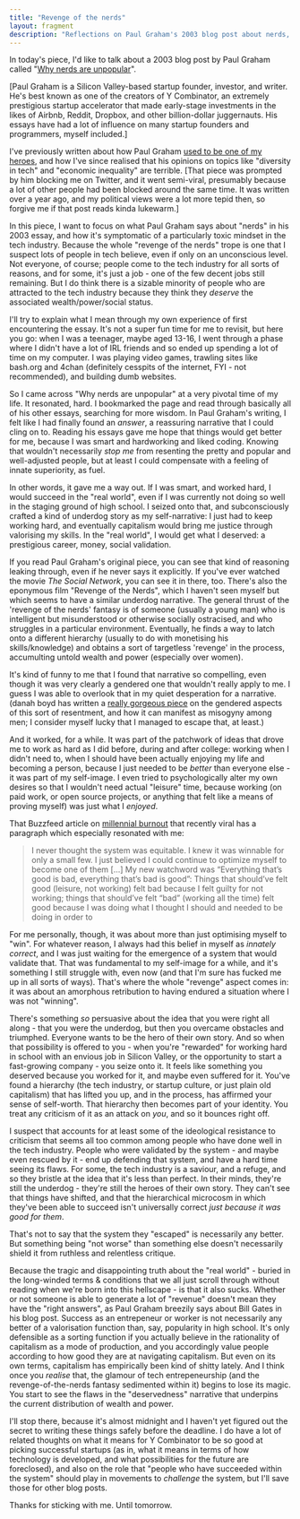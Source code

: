 ```yaml
---
title: "Revenge of the nerds"
layout: fragment
description: "Reflections on Paul Graham's 2003 blog post about nerds, and what it illuminates about the tech industry today."
---
```


In today's piece, I'd like to talk about a 2003 blog post by Paul Graham called "[Why nerds are unpopular](http://www.paulgraham.com/nerds.html)".

\[Paul Graham is a Silicon Valley-based startup founder, investor, and writer. He's best known as one of the creators of Y Combinator, an extremely prestigious startup accelerator that made early-stage investments in the likes of Airbnb, Reddit, Dropbox, and other billion-dollar juggernauts. His essays have had a lot of influence on many startup founders and programmers, myself included.\]

I've previously written about how Paul Graham [used to be one of my heroes](https://code.likeagirl.io/paul-graham-blocked-me-on-twitter-c28ca647c7f8), and how I've since realised that his opinions on topics like "diversity in tech" and "economic inequality" are terrible. \[That piece was prompted by him blocking me on Twitter, and it went semi-viral, presumably because a lot of other people had been blocked around the same time. It was written over a year ago, and my political views were a lot more tepid then, so forgive me if that post reads kinda lukewarm.\]

In this piece, I want to focus on what Paul Graham says about "nerds" in his 2003 essay, and how it's symptomatic of a particularly toxic mindset in the tech industry. Because the whole "revenge of the nerds" trope is one that I suspect lots of people in tech believe, even if only on an unconscious level. Not everyone, of course; people come to the tech industry for all sorts of reasons, and for some, it's just a job - one of the few decent jobs still remaining. But I do think there is a sizable minority of people who are attracted to the tech industry because they think they _deserve_ the associated wealth/power/social status.

I'll try to explain what I mean through my own experience of first encountering the essay. It's not a super fun time for me to revisit, but here you go: when I was a teenager, maybe aged 13-16, I went through a phase where I didn't have a lot of IRL friends and so ended up spending a lot of time on my computer. I was playing video games, trawling sites like bash.org and 4chan (definitely cesspits of the internet, FYI - not recommended), and building dumb websites.

So I came across "Why nerds are unpopular" at a very pivotal time of my life. It resonated, hard. I bookmarked the page and read through basically all of his other essays, searching for more wisdom. In Paul Graham's writing, I felt like I had finally found an _answer_, a reassuring narrative that I could cling on to. Reading his essays gave me hope that things would get better for me, because I was smart and hardworking and liked coding. Knowing that wouldn't necessarily _stop me_ from resenting the pretty and popular and well-adjusted people, but at least I could compensate with a feeling of innate superiority, as fuel.

In other words, it gave me a way out. If I was smart, and worked hard, I would succeed in the "real world", even if I was currently not doing so well in the staging ground of high school. I seized onto that, and subconsciously crafted a kind of underdog story as my self-narrative: I just had to keep working hard, and eventually capitalism would bring me justice through valorising my skills. In the "real world", I would get what I deserved: a prestigious career, money, social validation.

If you read Paul Graham's original piece, you can see that kind of reasoning leaking through, even if he never says it explicitly. If you've ever watched the movie _The Social Network_, you can see it in there, too. There's also the eponymous film "Revenge of the Nerds", which I haven't seen myself but which seems to have a similar underdog narrative. The general thrust of the 'revenge of the nerds' fantasy is of someone (usually a young man) who is intelligent but misunderstood or otherwise socially ostracised, and who struggles in a particular environment. Eventually, he finds a way to latch onto a different hierarchy (usually to do with monetising his skills/knowledge) and obtains a sort of targetless 'revenge' in the process, accumulting untold wealth and power (especially over women).

It's kind of funny to me that I found that narrative so compelling, even though it was very clearly a gendered one that wouldn't really apply to me. I guess I was able to overlook that in my quiet desperation for a narrative. (danah boyd has written a [really gorgeous piece](https://medium.com/backchannel/failing-to-see-fueling-hatred-2c0fbae77ef9) on the gendered aspects of this sort of resentment, and how it can manifest as misogyny among men; I consider myself lucky that I managed to escape that, at least.)

And it worked, for a while. It was part of the patchwork of ideas that drove me to work as hard as I did before, during and after college: working when I didn't need to, when I should have been actually enjoying my life and becoming a person, because I just needed to be _better_ than everyone else - it was part of my self-image. I even tried to psychologically alter my own desires so that I wouldn't need actual "leisure" time, because working (on paid work, or open source projects, or anything that felt like a means of proving myself) was just what I _enjoyed_.

That Buzzfeed article on [millennial burnout](https://www.buzzfeednews.com/article/annehelenpetersen/millennials-burnout-generation-debt-work) that recently viral has a paragraph which especially resonated with me:

> I never thought the system was equitable. I knew it was winnable for only a small few. I just believed I could continue to optimize myself to become one of them [...] My new watchword was “Everything that’s good is bad, everything that’s bad is good”: Things that should’ve felt good (leisure, not working) felt bad because I felt guilty for not working; things that should’ve felt “bad” (working all the time) felt good because I was doing what I thought I should and needed to be doing in order to 

For me personally, though, it was about more than just optimising myself to "win". For whatever reason, I always had this belief in myself as _innately correct_, and I was just waiting for the emergence of a system that would validate that. That was fundamental to my self-image for a while, and it's something I still struggle with, even now (and that I'm sure has fucked me up in all sorts of ways). That's where the whole "revenge" aspect comes in: it was about an amorphous retribution to having endured a situation where I was not "winning".

There's something _so_ persuasive about the idea that you were right all along - that you were the underdog, but then you overcame obstacles and triumphed. Everyone wants to be the hero of their own story. And so when that possibility is offered to you - when you're "rewarded" for working hard in school with an envious job in Silicon Valley, or the opportunity to start a fast-growing company - you seize onto it. It feels like something you deserved because you worked for it, and maybe even suffered for it. You've found a hierarchy (the tech industry, or startup culture, or just plain old capitalism) that has lifted you up, and in the process, has affirmed your sense of self-worth. That hierarchy then becomes part of your identity. You treat any criticism of it as an attack on _you_, and so it bounces right off.

I suspect that accounts for at least some of the ideological resistance to criticism that seems all too common among people who have done well in the tech industry. People who were validated by the system - and maybe even rescued by it - end up defending that system, and have a hard time seeing its flaws. For some, the tech industry is a saviour, and a refuge, and so they bristle at the idea that it's less than perfect. In their minds, they're still the underdog - they're still the heroes of their own story. They can't see that things have shifted, and that the hierarchical microcosm in which they've been able to succeed isn't universally correct _just because it was good for them_.

That's not to say that the system they "escaped" is necessarily any better. But something being "not worse" than something else doesn't necessarily shield it from ruthless and relentless critique.

Because the tragic and disappointing truth about the "real world" - buried in the long-winded terms & conditions that we all just scroll through without reading when we're born into this hellscape - is that it also sucks. Whether or not someone is able to generate a lot of "revenue" doesn't mean they have the "right answers", as Paul Graham breezily says about Bill Gates in his blog post. Success as an entrepeneur or worker is not necessarily any better of a valorisation function than, say, popularity in high school. It's only defensible as a sorting function if you actually believe in the rationality of capitalism as a mode of production, and you accordingly value people according to how good they are at navigating capitalism. But even on its own terms, capitalism has empirically been kind of shitty lately. And I think once you _realise_ that, the glamour of tech entrepeneurship (and the revenge-of-the-nerds fantasy sedimented within it) begins to lose its magic. You start to see the flaws in the "deservedness" narrative that underpins the current distribution of wealth and power.

I'll stop there, because it's almost midnight and I haven't yet figured out the secret to writing these things safely before the deadline. I do have a lot of related thoughts on what it means for Y Combinator to be so good at picking successful startups (as in, what it means in terms of how technology is developed, and what possibilities for the future are foreclosed), and also on the role that "people who have succeeded within the system" should play in movements to _challenge_ the system, but I'll save those for other blog posts.

Thanks for sticking with me. Until tomorrow.
